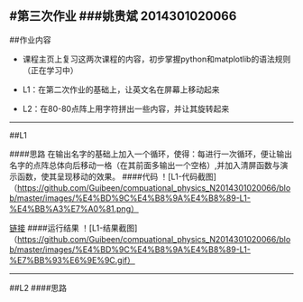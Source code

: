 #第三次作业
###姚贵斌 2014301020066
---
##作业内容
 - 课程主页上复习这两次课程的内容，初步掌握python和matplotlib的语法规则（正在学习中）
 
 - L1：在第二次作业的基础上，让英文名在屏幕上移动起来
 - L2：在80-80点阵上用字符拼出一些内容，并让其旋转起来

---
##L1

####思路
在输出名字的基础上加入一个循环，使得：每进行一次循环，便让输出名字的点阵总体向后移动一格（在其前面多输出一个空格）,并加入清屏函数与演示函数，使其呈现移动的效果。
####代码
！[L1-代码截图]（https://github.com/Guibeen/compuational_physics_N2014301020066/blob/master/images/%E4%BD%9C%E4%B8%9A%E4%B8%89-L1-%E4%BB%A3%E7%A0%81.png）

[链接](https://github.com/Guibeen/compuational_physics_N2014301020066/blob/master/codes/Exercise03-L1)
####运行结果
！[L1-结果截图]（https://github.com/Guibeen/compuational_physics_N2014301020066/blob/master/images/%E4%BD%9C%E4%B8%9A%E4%B8%89-L1-%E7%BB%93%E6%9E%9C.gif）

---
##L2
####思路
